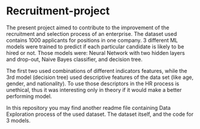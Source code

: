 # Recruitment-project

The present project aimed to contribute to the improvement of the recruitment and selection process of an enterprise. The dataset used contains 1000 applicants for positions in one company. 3 different ML models were trained to predict if each particular candidate is likely to be hired or not. Those models were: Neural Network with two hidden layers and drop-out, Naive Bayes classifier, and decision tree. 

The first two used combinations of different indicators features, while the 3rd model (decision tree) used descriptive features of the data set (like age, gender, and nationality). To use those descriptors in the HR process is unethical, thus it was interesting only in theory if it would make a better performing model. 

In this repository you may find another readme file containing Data Exploration process of the used dataset. The dataset itself, and the code for 3 models. 
